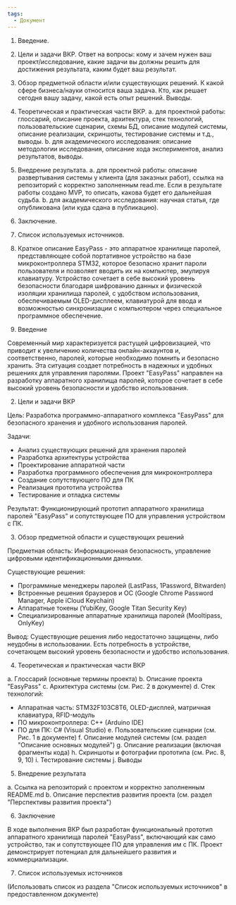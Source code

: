 ```yaml
---
tags:
  - Документ
---
```

1. Введение. 
2. Цели и задачи ВКР. Ответ на вопросы: кому и зачем нужен ваш проект/исследование, какие задачи вы должны решить для достижения результата, каким будет ваш результат. 
3. Обзор предметной области и/или существующих решений. К какой сфере бизнеса/науки относится ваша задача. Кто, как решает сегодня вашу задачу, какой есть опыт решений. Выводы. 
4. Теоретическая и практическая части ВКР. a. для проектной работы: глоссарий, описание проекта, архитектура, стек технологий, пользовательские сценарии, схемы БД, описание модулей системы, описание реализации, скриншоты, тестирование системы и т.д., выводы. b. для академического исследования: описание методологии исследования, описание хода экспериментов, анализ результатов, выводы. 
5. Внедрение результата. 
	a. для проектной работы: описание развертывания системы у клиента (для заказных работ), ссылка на репозиторий с корректно заполненным read.me. Если в результате работы создано MVP, то описать, какова будет его дальнейшая судьба. 
	b. для академического исследования: научная статья, где опубликована (или куда сдана в публикацию). 
6. Заключение. 
7. Список используемых источников. 


0. Краткое описание
EasyPass - это аппаратное хранилище паролей, представляющее собой портативное устройство на базе микроконтроллера STM32, которое безопасно хранит пароли пользователя и позволяет вводить их на компьютер, эмулируя клавиатуру. Устройство сочетает в себе высокий уровень безопасности благодаря шифрованию данных и физической изоляции хранилища паролей, с удобством использования, обеспечиваемым OLED-дисплеем, клавиатурой для ввода и возможностью синхронизации с компьютером через специальное программное обеспечение.

1. Введение

Современный мир характеризуется растущей цифровизацией, что приводит к увеличению количества онлайн-аккаунтов и, соответственно, паролей, которые необходимо помнить и безопасно хранить. Эта ситуация создает потребность в надежных и удобных решениях для управления паролями. Проект "EasyPass" направлен на разработку аппаратного хранилища паролей, которое сочетает в себе высокий уровень безопасности и удобство использования.

2. Цели и задачи ВКР

Цель: Разработка программно-аппаратного комплекса "EasyPass" для безопасного хранения и удобного использования паролей.

Задачи:

- Анализ существующих решений для хранения паролей
- Разработка архитектуры устройства
- Проектирование аппаратной части
- Разработка программного обеспечения для микроконтроллера
- Создание сопутствующего ПО для ПК
- Реализация прототипа устройства
- Тестирование и отладка системы

Результат: Функционирующий прототип аппаратного хранилища паролей "EasyPass" и сопутствующее ПО для управления устройством с ПК.

3. Обзор предметной области и существующих решений

Предметная область: Информационная безопасность, управление цифровыми идентификационными данными.

Существующие решения:

- Программные менеджеры паролей (LastPass, 1Password, Bitwarden)
- Встроенные решения браузеров и ОС (Google Chrome Password Manager, Apple iCloud Keychain)
- Аппаратные токены (YubiKey, Google Titan Security Key)
- Специализированные аппаратные хранилища паролей (Mooltipass, OnlyKey)

Вывод: Существующие решения либо недостаточно защищены, либо неудобны в использовании. Есть потребность в устройстве, сочетающем высокий уровень безопасности и удобство использования.

4. Теоретическая и практическая части ВКР

a. Глоссарий (основные термины проекта) b. Описание проекта "EasyPass" c. Архитектура системы (см. Рис. 2 в документе) d. Стек технологий:

- Аппаратная часть: STM32F103C8T6, OLED-дисплей, матричная клавиатура, RFID-модуль
- ПО микроконтроллера: C++ (Arduino IDE)
- ПО для ПК: C# (Visual Studio) e. Пользовательские сценарии (см. Рис. 1 в документе) f. Описание модулей системы (см. раздел "Описание основных модулей") g. Описание реализации (включая фрагменты кода) h. Скриншоты и фотографии прототипа (см. Рис. 8, 9, 10) i. Тестирование системы j. Выводы

5. Внедрение результата

a. Ссылка на репозиторий с проектом и корректно заполненным README.md b. Описание перспектив развития проекта (см. раздел "Перспективы развития проекта")

6. Заключение

В ходе выполнения ВКР был разработан функциональный прототип аппаратного хранилища паролей "EasyPass", включающий как само устройство, так и сопутствующее ПО для управления им с ПК. Проект демонстрирует потенциал для дальнейшего развития и коммерциализации.

7. Список используемых источников

(Использовать список из раздела "Список используемых источников" в предоставленном документе)